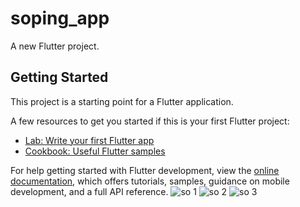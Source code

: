 # soping_app

A new Flutter project.

## Getting Started

This project is a starting point for a Flutter application.

A few resources to get you started if this is your first Flutter project:

- [Lab: Write your first Flutter app](https://docs.flutter.dev/get-started/codelab)
- [Cookbook: Useful Flutter samples](https://docs.flutter.dev/cookbook)

For help getting started with Flutter development, view the
[online documentation](https://docs.flutter.dev/), which offers tutorials,
samples, guidance on mobile development, and a full API reference.
![so 1](https://user-images.githubusercontent.com/121868564/218098509-6eece420-7ea9-4366-82fc-162dbbdd4a9a.png)
![so 2](https://user-images.githubusercontent.com/121868564/218098522-8e1f8fd7-07f4-4ca7-b8e3-44bc40b1e69f.png)
![so 3](https://user-images.githubusercontent.com/121868564/218098534-f73f549d-1cf4-44c6-9101-13ef4423b91c.png)
